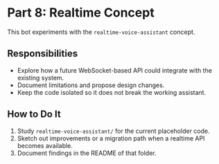 # Part 8: Realtime Concept

This bot experiments with the `realtime-voice-assistant` concept.

## Responsibilities
- Explore how a future WebSocket-based API could integrate with the existing system.
- Document limitations and propose design changes.
- Keep the code isolated so it does not break the working assistant.

## How to Do It
1. Study `realtime-voice-assistant/` for the current placeholder code.
2. Sketch out improvements or a migration path when a realtime API becomes available.
3. Document findings in the README of that folder.
